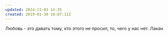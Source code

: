 ```yaml
---
updated: 2024-11-03 14:35
created: 2019-01-30 18:07:11Z
---
```


Любовь - это давать тому, кто этого не просил, то, чего у нас нет. Лакан